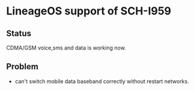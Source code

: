 # LineageOS support of SCH-I959

## Status

CDMA/GSM voice,sms and data is working now.

## Problem

* can't switch mobile data baseband correctly without restart networks.

